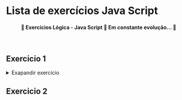 # Lista de exercícios Java Script

<h4 align="center"> 
	🚧  Exercícios Lógica - Java Script  🚀 Em constante evolução...  🚧
</h4>
</br>

## Exercicio 1

<details>
<summary>Exapandir exercício</summary>

[ ### RESOLUÇÃO ###](https://github.com/joabcks/exercicios-js/blob/main/exercicio1.js)

* 1 - Crie uma função (livro) que possui 3 parâmetros: nome, ano e autor.
* 2 - No corpo da função:
  * 2.1 - Transforme o nome para letra maiúscula: toUpperCase()
  * 2.2 - Calcule o total de anos desde o lançamento do livro: * 2050 - ano
  * 2.3 - Crie uma variável com a frase: nome + ' por ' + autor;
  * 2.4 - Coloque os 3 valores acima em um objeto.
* 3 - Retorne (return) o objeto definido.
* 4 - Execute a função com os seguintes argumentos:
  >'O Senhor dos Anéis', 1954, 'J. R. R. Tolkien'
* 5 - Guarde o retorno da função executada em uma variável.
* 6 - Log a frase final da função executada no console.


</details>

## Exercicio 2
